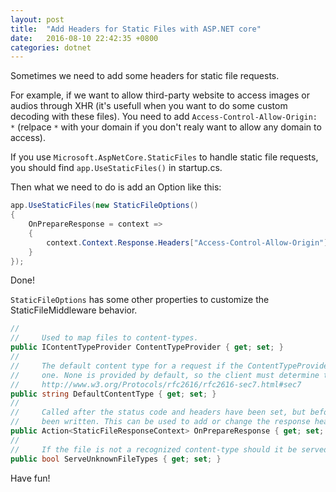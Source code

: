 ```yaml
---
layout: post
title:  "Add Headers for Static Files with ASP.NET core"
date:   2016-08-10 22:42:35 +0800
categories: dotnet
---
```


Sometimes we need to add some headers for static file requests. 

For example, if we want to allow third-party website to access images or audios 
through XHR (it's usefull when you want to do some custom decoding with these files). 
You need to add `Access-Control-Allow-Origin: *` (relpace `*` with your domain if you don't realy want to allow any domain to access).

If you use `Microsoft.AspNetCore.StaticFiles` to handle static file requests, you should find `app.UseStaticFiles()` in startup.cs.

Then what we need to do is add an Option like this:

```C#
app.UseStaticFiles(new StaticFileOptions()
{
    OnPrepareResponse = context =>
    {
        context.Context.Response.Headers["Access-Control-Allow-Origin"] = "*";
    }
});
```
Done!

`StaticFileOptions` has some other properties to customize the StaticFileMiddleware behavior.

```C#
//
//     Used to map files to content-types.
public IContentTypeProvider ContentTypeProvider { get; set; }
//
//     The default content type for a request if the ContentTypeProvider cannot determine
//     one. None is provided by default, so the client must determine the format themselves.
//     http://www.w3.org/Protocols/rfc2616/rfc2616-sec7.html#sec7
public string DefaultContentType { get; set; }
//
//     Called after the status code and headers have been set, but before the body has
//     been written. This can be used to add or change the response headers.
public Action<StaticFileResponseContext> OnPrepareResponse { get; set; }
//
//     If the file is not a recognized content-type should it be served? Default: false.
public bool ServeUnknownFileTypes { get; set; }
```

Have fun!

